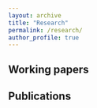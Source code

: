 ```yaml
---
layout: archive
title: "Research"
permalink: /research/
author_profile: true
---
```



## Working papers



## Publications


